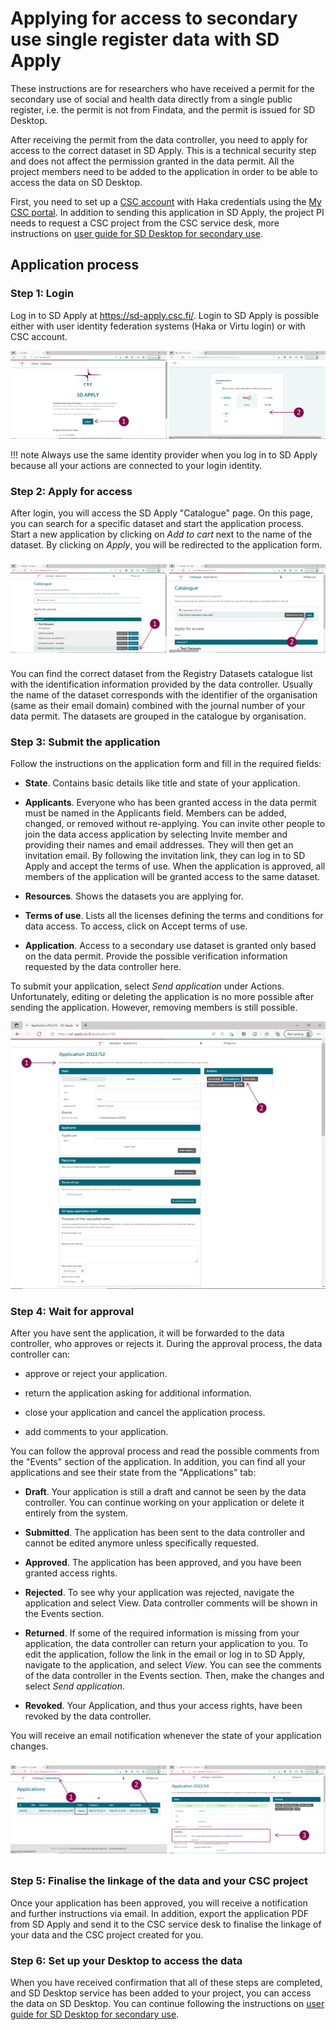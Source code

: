 # Applying for access to secondary use single register data with SD Apply

These instructions are for researchers who have received a permit for the secondary use of social and health data directly from a single public register, i.e. the permit is not from Findata, and the permit is issued for SD Desktop.

After receiving the permit from the data controller, you need to apply for access to the correct dataset in SD Apply. This is a technical security step and does not affect the permission granted in the data permit. All the project members need to be added to the application in order to be able to access the data on SD Desktop.

First, you need to set up a [CSC account](../../accounts/how-to-create-new-user-account.md) with Haka credentials using the [My CSC portal](https://my.csc.fi/). In addition to sending this application in SD Apply, the project PI needs to request a CSC project from the CSC service desk, more instructions on [user guide for SD Desktop for secondary use](../../data/sensitive-data/single-register-application.md). 

## Application process

### Step 1: Login

Log in to SD Apply at <https://sd-apply.csc.fi/>. Login to SD Apply is possible either with user identity federation systems (Haka or Virtu login) or with CSC account.

[![SD Apply login page](images/apply/apply_login.png)](images/apply/apply_login.png)

!!! note
    Always use the same identity provider when you log in to SD Apply because all your actions are connected to your login identity.

### Step 2: Apply for access

After login, you will access the SD Apply "Catalogue" page. On this page, you can search for a specific dataset and start the application process. Start a new application by clicking on *Add to cart* next to the name of the dataset. By clicking on *Apply*, you will be redirected to the application form.

[![SD Apply "Catalogue" page](images/apply/apply_catalogue.png)](images/apply/apply_catalogue.png)

You can find the correct dataset from the Registry Datasets catalogue list with the identification information provided by the data controller. Usually the name of the dataset corresponds with the identifier of the organisation (same as their email domain) combined with the journal number of your data permit. The datasets are grouped in the catalogue by organisation.

### Step 3: Submit the application

Follow the instructions on the application form and fill in the required fields:

- **State**. Contains basic details like title and state of your application.

- **Applicants**. Everyone who has been granted access in the data permit must be named in the Applicants field. Members can be added, changed, or removed without re-applying. You can invite other people to join the data access application by selecting Invite member and providing their names and email addresses. They will then get an invitation email. By following the invitation link, they can log in to SD Apply and accept the terms of use. When the application is approved, all members of the application will be granted access to the same dataset.

- **Resources**. Shows the datasets you are applying for.

- **Terms of use**. Lists all the licenses defining the terms and conditions for data access. To access, click on Accept terms of use.

- **Application**. Access to a secondary use dataset is granted only based on the data permit. Provide the possible verification information requested by the data controller here.

To submit your application, select *Send application* under Actions. Unfortunately, editing or deleting the application is no more possible after sending the application. However, removing members is still possible.

[![SD Apply application form](images/apply/apply_application.png)](images/apply/apply_application.png)

### Step 4: Wait for approval

After you have sent the application, it will be forwarded to the data controller, who approves or rejects it. During the approval process, the data controller can:

- approve or reject your application.

- return the application asking for additional information.

- close your application and cancel the application process.

- add comments to your application.

You can follow the approval process and read the possible comments from the "Events" section of the application. In addition, you can find all your applications and see their state from the "Applications" tab:

- **Draft**. Your application is still a draft and cannot be seen by the data controller. You can continue working on your application or delete it entirely from the system.

- **Submitted**. The application has been sent to the data controller and cannot be edited anymore unless specifically requested.

- **Approved**. The application has been approved, and you have been granted access rights.

- **Rejected**. To see why your application was rejected, navigate the application and select View. Data controller comments will be shown in the Events section.

- **Returned**. If some of the required information is missing from your application, the data controller can return your application to you. To edit the application, follow the link in the email or log in to SD Apply, navigate to the application, and select *View*. You can see the comments of the data controller in the Events section. Then, make the changes and select *Send application*.

- **Revoked**. Your Application, and thus your access rights, have been revoked by the data controller.

You will receive an email notification whenever the state of your application changes.

[![SD Apply "Applications" tab](images/apply/apply_state.png)](images/apply/apply_state.png)

### Step 5: Finalise the linkage of the data and your CSC project

Once your application has been approved, you will receive a notification and further instructions via email. In addition, export the application PDF from SD Apply and send it to the CSC service desk to finalise the linkage of your data and the CSC project created for you.

### Step 6: Set up your Desktop to access the data

When you have received confirmation that all of these steps are completed, and SD Desktop service has been added to your project, you can access the data on SD Desktop. You can continue following the instructions on [user guide for SD Desktop for secondary use](./sd-desktop-audited.md).
